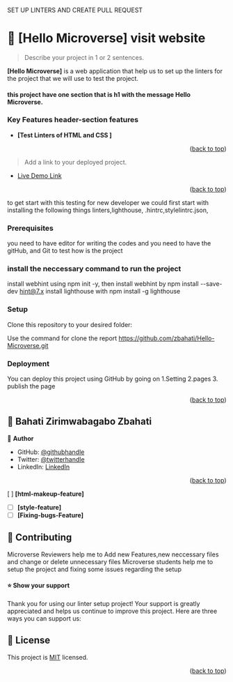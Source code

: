 <a name="readme-top">SET UP LINTERS AND CREATE PULL REQUEST</a>

<!-- PROJECT DESCRIPTION -->

# 📖 [Hello Microverse] <a name="https://zbahati.github.io/Hello-Microverse/">visit website</a>

> Describe your project in 1 or 2 sentences.

**[Hello Microverse]** is a web application that help us to set up the linters for the project that we will use to test the project.


#### this project have  one section that  is h1 with the message Hello Microverse.

<!-- Features -->

### Key Features <a name="https://zbahati.github.io/Hello-Microverse/">header-section features</a>


- **[Test Linters of HTML and CSS ]**

<p align="right">(<a href="#readme-top">back to top</a>)</p>


> Add a link to your deployed project.

- [Live Demo Link](https://zbahati.github.io/Hello-Microverse/)

<p align="right">(<a href="#readme-top">back to top</a>)</p>
<!-- GETTING STARTED -->
to get start with this testing for new developer we could first start with installing the following things linters,lighthouse, .hintrc,stylelintrc.json,

### Prerequisites
you need to have editor for writing  the codes and
you need to have the gitHub, and Git to test how is the project

### install the neccessary command to run the project
install webhint using npm init -y, then install webhint by npm install --save-dev hint@7.x
install lighthouse with npm install -g lighthouse

### Setup

Clone this repository to your desired folder:

Use the command for clone the report
https://github.com/zbahati/Hello-Microverse.git

### Deployment

You can deploy this project using GitHub by going on
1.Setting
2.pages
3. publish the page


<p align="right">(<a href="#readme-top">back to top</a>)</p>

<!-- AUTHORS -->

## 👥 Bahati Zirimwabagabo <a name="https://github.com/zbahati">Zbahati</a>


👤 **Author**

- GitHub: [@githubhandle](https://github.com/zbahati)
- Twitter: [@twitterhandle](https://twitter.com/@b2_bahati)
- LinkedIn: [LinkedIn](https://linkedin.com/in/zirimwabagabo-bahati)

<p align="right">(<a href="#readme-top">back to top</a>)</p>

<!-- FUTURE FEATURES -->
 [ ] **[html-makeup-feature]**
- [ ] **[style-feature]**
- [ ] **[Fixing-bugs-Feature]**

## 🤝 Contributing <a name="contributing"></a>
Microverse Reviewers help me to Add new Features,new  neccessary files and change or delete unnecessary files
Microverse students help me to setup the project and fixing some issues regarding the setup

#### ⭐️ Show your support <a name="support"></a>
Thank you for using our linter setup project!
Your support is greatly appreciated and helps us continue to improve this project.
Here are three ways you can support us:



## 📝 License <a name="license"></a>

This project is [MIT](./License.md) licensed.


<p align="right">(<a href="#readme-top">back to top</a>)</p>
